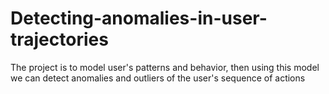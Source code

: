 # Detecting-anomalies-in-user-trajectories
The project is to model user's patterns and behavior, then using this model we can detect anomalies and outliers of the user's sequence of actions

